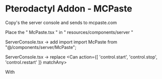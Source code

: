 # Pterodactyl Addon - MCPaste
Copy's the server console and sends to mcpaste.com


Place the " McPaste.tsx " in " resources/components/server "

ServerConsole.tsx -> add import
import McPaste from "@/components/server/McPaste";

ServerConsole.tsx -> replace
<Can action={[ 'control.start', 'control.stop', 'control.restart' ]} matchAny>
   <PowerControls/>
</Can>

With

<div>
	<Can action={[ 'control.start', 'control.stop', 'control.restart' ]} matchAny>
		<PowerControls/>
	</Can>
	<McPaste />
</div>
